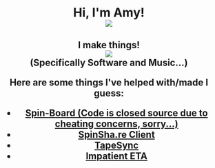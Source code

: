 <div align="center">
  <h1 align="center">Hi, I'm Amy!</h> <br>
  <img src="https://pronoun.cyou/x/y?subject=She&object=Her&height=30" align="center">
</div>

<p align="center">
  <h2 align="center">I make things!</h> <br>
  <img src="https://github-readme-stats.vercel.app/api?username=jy1263&show_icons=true&theme=radical" align="center"> <br>
  (Specifically Software and Music...)
</p>

<body>
    Here are some things I've helped with/made I guess:
    <ul>
      <li><a href="https://spin-board.herokuapp.com">Spin-Board (Code is closed source due to cheating concerns, sorry...)</a></li>
      <li><a href="https://github.com/SpinShare/client">SpinSha.re Client</a></li>
      <li><a href="https://github.com/jy1263/TapeSync">TapeSync</a></li>
      <li><a href="https://jy1263.github.io/impatient-eta/">Impatient ETA</a></li>
    </ul>
</body>


